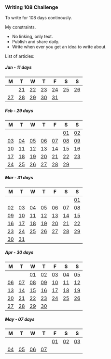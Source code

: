 ### Writing 108 Challenge
To write for 108 days continously.  

My constraints.
+ No linking, only text.
+ Publish and share daily.
+ Write when ever you get an idea to write about.
  
List of articles:  

##### Jan - 11 days   
| M | T | W | T | F | S | S |
| -- | -- | -- | -- | -- | -- | -- |
|        | [21](001-ekadashi) | [22]() | [23]() | [24]() | [25]() | [26]() |
| [27]() | [28]() | [29]() | [30]() | [31]() |        |        |
  
##### Feb - 29 days   
| M | T | W | T | F | S | S |
| -- | -- | -- | -- | -- | -- | -- |
|        |        |        |        |        | [01]() | [02]() |
| [03]() | [04]() | [05]() | [06]() | [07]() | [08]() | [09]() |
| [10]() | [11]() | [12]() | [13]() | [14]() | [15]() | [16]() |
| [17]() | [18]() | [19]() | [20]() | [21]() | [22]() | [23]() |
| [24]() | [25]() | [26]() | [27]() | [28]() | [29]() |        |
  
##### Mar - 31 days    
| M | T | W | T | F | S | S |
| -- | -- | -- | -- | -- | -- | -- |
|        |        |        |        |        |        | [01]() |
| [02]() | [03]() | [04]() | [05]() | [06]() | [07]() | [08]() |
| [09]() | [10]() | [11]() | [12]() | [13]() | [14]() | [15]() |
| [16]() | [17]() | [18]() | [19]() | [20]() | [21]() | [22]() |
| [23]() | [24]() | [25]() | [26]() | [27]() | [28]() | [29]() |
| [30]() | [31]() |        |        |        |        |        |
  
##### Apr - 30 days    
| M | T | W | T | F | S | S |
| -- | -- | -- | -- | -- | -- | -- |
|        |        | [01]() | [02]() | [03]() | [04]() | [05]() |
| [06]() | [07]() | [08]() | [09]() | [10]() | [11]() | [12]() |
| [13]() | [14]() | [15]() | [16]() | [17]() | [18]() | [19]() |
| [20]() | [21]() | [22]() | [23]() | [24]() | [25]() | [26]() |
| [27]() | [28]() | [29]() | [30]() |        |        |        | 
   
##### May - 07 days   
| M | T | W | T | F | S | S |
| -- | -- | -- | -- | -- | -- | -- |
|        |        |        |        | [01]() | [02]() | [03]() |
| [04]() | [05]() | [06]() | [07]() |        |        |        |
